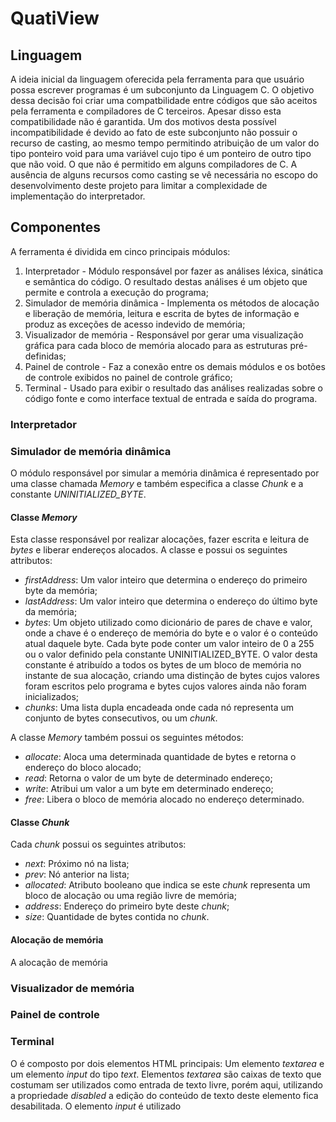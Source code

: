 # QuatiView

## Linguagem

A ideia inicial da linguagem oferecida pela ferramenta para que usuário possa escrever programas é um subconjunto da Linguagem C.
O objetivo dessa decisão foi criar uma compatbilidade entre códigos que são aceitos pela ferramenta e compiladores de C terceiros. Apesar disso esta compatibilidade não é garantida. Um dos motivos desta possível incompatibilidade é devido ao fato de este subconjunto não possuir o recurso de casting, ao mesmo tempo permitindo atribuição de um valor do tipo ponteiro void para uma variável cujo tipo é um ponteiro de outro tipo que não void. O que não é permitido em alguns compiladores de C.
A ausência de alguns recursos como casting se vê necessária no escopo do desenvolvimento deste projeto para limitar a complexidade de implementação do interpretador.

## Componentes

A ferramenta é dividida em cinco principais módulos:
1. Interpretador - Módulo responsável por fazer as análises léxica, sinática e semântica do código. O resultado destas análises é um objeto que permite e controla a execução do programa;
2. Simulador de memória dinâmica - Implementa os métodos de alocação e liberação de memória, leitura e escrita de bytes de informação e produz as exceções de acesso indevido de memória;
3. Visualizador de memória - Responsável por gerar uma visualização gráfica para cada bloco de memória alocado para as estruturas pré-definidas;
4. Painel de controle - Faz a conexão entre os demais módulos e os botões de controle exibidos no painel de controle gráfico;
5. Terminal - Usado para exibir o resultado das análises realizadas sobre o código fonte e como interface textual de entrada e saída do programa.

### Interpretador

### Simulador de memória dinâmica

O módulo responsável por simular a memória dinâmica é representado por uma classe chamada _Memory_ e também especifica a classe _Chunk_ e a constante _UNINITIALIZED_BYTE_.

#### Classe _Memory_

Esta classe responsável por realizar alocações, fazer escrita e leitura de _bytes_ e liberar endereços alocados. A classe e possui os seguintes attributos:
- _firstAddress_: Um valor inteiro que determina o endereço do primeiro byte da memória;
- _lastAddress_: Um valor inteiro que determina o endereço do último byte da memória;
- _bytes_: Um objeto utilizado como dicionário de pares de chave e valor, onde a chave é o endereço de memória do byte e o valor é o conteúdo atual daquele byte. Cada byte pode conter um valor inteiro de 0 a 255 ou o valor definido pela constante UNINITIALIZED_BYTE. O valor desta constante é atribuído a todos os bytes de um bloco de memória no instante de sua alocação, criando uma distinção de bytes cujos valores foram escritos pelo programa e bytes cujos valores ainda não foram inicializados;
- _chunks_: Uma lista dupla encadeada onde cada nó representa um conjunto de bytes consecutivos, ou um _chunk_.

A classe _Memory_ também possui os seguintes métodos:
- _allocate_: Aloca uma determinada quantidade de bytes e retorna o endereço do bloco alocado;
- _read_: Retorna o valor de um byte de determinado endereço;
- _write_: Atribui um valor a um byte em determinado endereço;
- _free_: Libera o bloco de memória alocado no endereço determinado.

#### Classe _Chunk_

Cada _chunk_ possui os seguintes atributos:
  - _next_: Próximo nó na lista;
  - _prev_: Nó anterior na lista;
  - _allocated_: Atributo booleano que indica se este _chunk_ representa um bloco de alocação ou uma região livre de memória;
  - _address_: Endereço do primeiro byte deste _chunk_;
  - _size_: Quantidade de bytes contida no _chunk_.

#### Alocação de memória

A alocação de memória 

### Visualizador de memória

### Painel de controle

### Terminal

O é composto por dois elementos HTML principais: Um elemento _textarea_ e um elemento _input_ do tipo _text_. Elementos _textarea_ são caixas de texto que costumam ser utilizados como entrada de texto livre, porém aqui, utilizando a propriedade _disabled_ a edição do conteúdo de texto deste elemento fica desabilitada.
O elemento _input_ é utilizado
